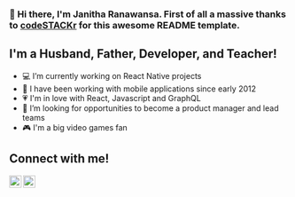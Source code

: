 ### 👋 Hi there, I'm Janitha Ranawansa. First of all a massive thanks to [codeSTACKr][codestacker-template] for this awesome README template.

## I'm a Husband, Father, Developer, and Teacher!

- 💻 I’m currently working on React Native projects
- 📱 I have been working with mobile applications since early 2012
- 💗 I'm in love with React, Javascript and GraphQL
- 🧗 I’m looking for opportunities to become a product manager and lead teams
- 🎮 I'm a big video games fan

## Connect with me!

[<img align="left" alt="codeSTACKr | Twitter" width="22px" src="https://cdn.jsdelivr.net/npm/simple-icons@v3/icons/twitter.svg" />][twitter]

[<img align="left" alt="codeSTACKr | LinkedIn" width="22px" src="https://cdn.jsdelivr.net/npm/simple-icons@v3/icons/linkedin.svg" />][linkedin]

[codestacker-template]: https://github.com/codeSTACKr/codeSTACKr
[twitter]: https://twitter.com/janithaR
[linkedin]: https://www.linkedin.com/in/janithar/
